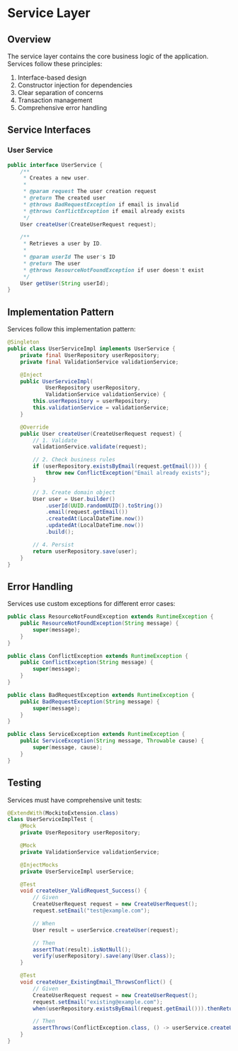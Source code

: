 # Service Layer

## Overview

The service layer contains the core business logic of the application. Services follow these principles:

1. Interface-based design
2. Constructor injection for dependencies
3. Clear separation of concerns
4. Transaction management
5. Comprehensive error handling

## Service Interfaces

### User Service

```java
public interface UserService {
    /**
     * Creates a new user.
     *
     * @param request The user creation request
     * @return The created user
     * @throws BadRequestException if email is invalid
     * @throws ConflictException if email already exists
     */
    User createUser(CreateUserRequest request);

    /**
     * Retrieves a user by ID.
     *
     * @param userId The user's ID
     * @return The user
     * @throws ResourceNotFoundException if user doesn't exist
     */
    User getUser(String userId);
}
```


## Implementation Pattern

Services follow this implementation pattern:

```java
@Singleton
public class UserServiceImpl implements UserService {
    private final UserRepository userRepository;
    private final ValidationService validationService;

    @Inject
    public UserServiceImpl(
            UserRepository userRepository,
            ValidationService validationService) {
        this.userRepository = userRepository;
        this.validationService = validationService;
    }

    @Override
    public User createUser(CreateUserRequest request) {
        // 1. Validate
        validationService.validate(request);

        // 2. Check business rules
        if (userRepository.existsByEmail(request.getEmail())) {
            throw new ConflictException("Email already exists");
        }

        // 3. Create domain object
        User user = User.builder()
            .userId(UUID.randomUUID().toString())
            .email(request.getEmail())
            .createdAt(LocalDateTime.now())
            .updatedAt(LocalDateTime.now())
            .build();

        // 4. Persist
        return userRepository.save(user);
    }
}
```

## Error Handling

Services use custom exceptions for different error cases:

```java
public class ResourceNotFoundException extends RuntimeException {
    public ResourceNotFoundException(String message) {
        super(message);
    }
}

public class ConflictException extends RuntimeException {
    public ConflictException(String message) {
        super(message);
    }
}

public class BadRequestException extends RuntimeException {
    public BadRequestException(String message) {
        super(message);
    }
}

public class ServiceException extends RuntimeException {
    public ServiceException(String message, Throwable cause) {
        super(message, cause);
    }
}
```

## Testing

Services must have comprehensive unit tests:

```java
@ExtendWith(MockitoExtension.class)
class UserServiceImplTest {
    @Mock
    private UserRepository userRepository;

    @Mock
    private ValidationService validationService;

    @InjectMocks
    private UserServiceImpl userService;

    @Test
    void createUser_ValidRequest_Success() {
        // Given
        CreateUserRequest request = new CreateUserRequest();
        request.setEmail("test@example.com");

        // When
        User result = userService.createUser(request);

        // Then
        assertThat(result).isNotNull();
        verify(userRepository).save(any(User.class));
    }

    @Test
    void createUser_ExistingEmail_ThrowsConflict() {
        // Given
        CreateUserRequest request = new CreateUserRequest();
        request.setEmail("existing@example.com");
        when(userRepository.existsByEmail(request.getEmail())).thenReturn(true);

        // Then
        assertThrows(ConflictException.class, () -> userService.createUser(request));
    }
}
``` 